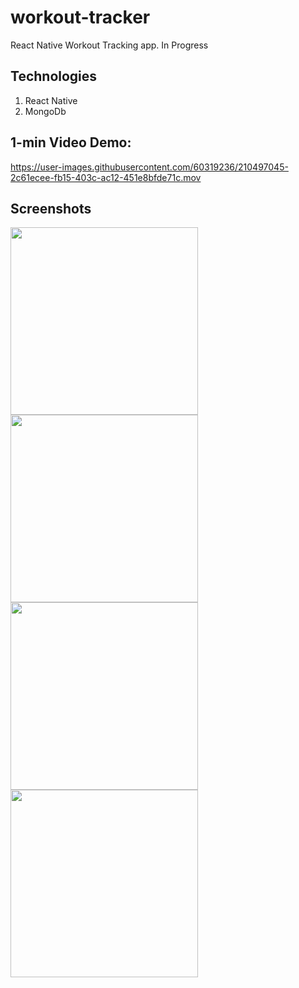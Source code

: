 # workout-tracker
React Native Workout Tracking app. In Progress

## Technologies
1. React Native
2. MongoDb


## 1-min Video Demo:
https://user-images.githubusercontent.com/60319236/210497045-2c61ecee-fb15-403c-ac12-451e8bfde71c.mov




## Screenshots


<p float="left">
<img src="https://user-images.githubusercontent.com/60319236/210497514-349bc20a-bc70-4572-a093-8b342afe4826.png" width="300">
<img src="https://user-images.githubusercontent.com/60319236/210497700-6deb5bd2-f512-488e-b929-6d57082a1d4a.png" width="300">
<img src="https://user-images.githubusercontent.com/60319236/210497137-3514ca59-583b-4b10-8509-1552b004a40b.png" width="300">
<img src="https://user-images.githubusercontent.com/60319236/210497609-d8bad846-4daa-4014-8641-7c0f8b22930d.png" width="300">

</p>
